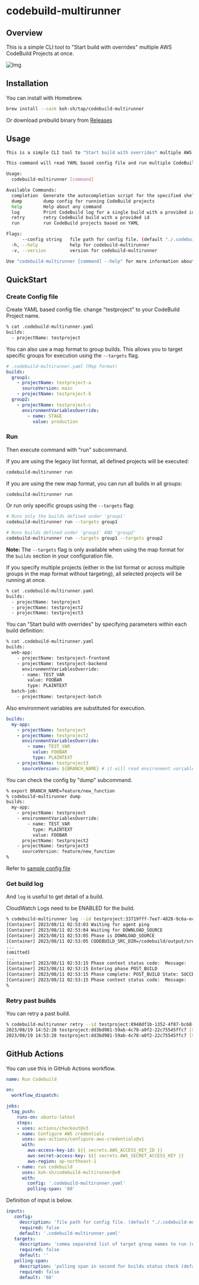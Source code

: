 # codebuild-multirunner

## Overview

This is a simple CLI tool to "Start build with overrides" multiple AWS CodeBuild Projects at once.

![Img](_misc/ss.png)

## Installation

You can install with Homebrew.

```bash
brew install --cask koh-sh/tap/codebuild-multirunner
```

Or download prebuild binary from [Releases](https://github.com/koh-sh/codebuild-multirunner/releases)

## Usage

```bash
This is a simple CLI tool to "Start build with overrides" multiple AWS CodeBuild Projects at once.

This command will read YAML based config file and run multiple CodeBuild projects with oneliner.

Usage:
  codebuild-multirunner [command]

Available Commands:
  completion  Generate the autocompletion script for the specified shell
  dump        dump config for running CodeBuild projects
  help        Help about any command
  log         Print CodeBuild log for a single build with a provided id.
  retry       retry CodeBuild build with a provided id
  run         run CodeBuild projects based on YAML

Flags:
      --config string   file path for config file. (default "./.codebuild-multirunner.yaml")
  -h, --help            help for codebuild-multirunner
  -v, --version         version for codebuild-multirunner

Use "codebuild-multirunner [command] --help" for more information about a command.
```

## QuickStart

### Create Config file

Create YAML based config file.
change "testproject" to your CodeBuild Project name.

```bash
% cat .codebuild-multirunner.yaml
builds:
  - projectName: testproject
```

You can also use a map format to group builds. This allows you to target specific groups for execution using the `--targets` flag.

```yaml
# .codebuild-multirunner.yaml (Map format)
builds:
  group1:
    - projectName: testproject-a
      sourceVersion: main
    - projectName: testproject-b
  group2:
    - projectName: testproject-c
      environmentVariablesOverride:
        - name: STAGE
          value: production
```

### Run

Then execute command with "run" subcommand.

If you are using the legacy list format, all defined projects will be executed:

```bash
codebuild-multirunner run
```

If you are using the new map format, you can run all builds in all groups:

```bash
codebuild-multirunner run
```

Or run only specific groups using the `--targets` flag:

```bash
# Runs only the builds defined under 'group1'
codebuild-multirunner run --targets group1

# Runs builds defined under 'group1' AND 'group2'
codebuild-multirunner run --targets group1 --targets group2
```

**Note:** The `--targets` flag is only available when using the map format for the `builds` section in your configuration file.

If you specify multiple projects (either in the list format or across multiple groups in the map format without targeting), all selected projects will be running at once.

```bash
% cat .codebuild-multirunner.yaml
builds:
  - projectName: testproject
  - projectName: testproject2
  - projectName: testproject3
```

You can "Start build with overrides" by specifying parameters within each build definition:

```bash
% cat .codebuild-multirunner.yaml
builds:
  web-app:
    - projectName: testproject-frontend
    - projectName: testproject-backend
      environmentVariablesOverride:
      - name: TEST_VAR
        value: FOOBAR
        type: PLAINTEXT
  batch-job:
    - projectName: testproject-batch
```

Also environment variables are substituted for execution.

```yaml
builds:
  my-app:
    - projectName: testproject
    - projectName: testproject2
      environmentVariablesOverride:
        - name: TEST_VAR
          value: FOOBAR
          type: PLAINTEXT
    - projectName: testproject3
      sourceVersion: ${BRANCH_NAME} # it will read environment variable
```

You can check the config by "dump" subcommand.

```bash
% export BRANCH_NAME=feature/new_function
% codebuild-multirunner dump
builds:
  my-app:
    - projectName: testproject
    - environmentVariablesOverride:
        - name: TEST_VAR
          type: PLAINTEXT
          value: FOOBAR
      projectName: testproject2
    - projectName: testproject3
      sourceVersion: feature/new_function
%
```

Refer to [sample config file](.codebuild-multirunner.yaml)

### Get build log

And `log` is useful to get detail of a build.

CloudWatch Logs need to be ENABLED for the build.

```bash
% codebuild-multirunner log --id testproject:33719fff-7ee7-4828-9c6a-ec814226e3fc
[Container] 2023/08/11 02:53:03 Waiting for agent ping
[Container] 2023/08/11 02:53:04 Waiting for DOWNLOAD_SOURCE
[Container] 2023/08/11 02:53:05 Phase is DOWNLOAD_SOURCE
[Container] 2023/08/11 02:53:05 CODEBUILD_SRC_DIR=/codebuild/output/src3794654258/src
...
(omitted)
...
[Container] 2023/08/11 02:53:15 Phase context status code:  Message:
[Container] 2023/08/11 02:53:15 Entering phase POST_BUILD
[Container] 2023/08/11 02:53:15 Phase complete: POST_BUILD State: SUCCEEDED
[Container] 2023/08/11 02:53:15 Phase context status code:  Message:
%
```

### Retry past builds

You can retry a past build.

```bash
% codebuild-multirunner retry --id testproject:8948df1b-1352-4f87-bc68-318a37a7949b
2023/08/19 14:52:28 testproject:dd3bd981-59ab-4c78-a0f2-22c75545ffc7 [STARTED]
2023/08/19 14:53:28 testproject:dd3bd981-59ab-4c78-a0f2-22c75545ffc7 [SUCCEEDED]
```

## GitHub Actions

You can use this in GitHub Actions workflow.

```yaml
name: Run Codebuild

on:
  workflow_dispatch:

jobs:
  tag_push:
    runs-on: ubuntu-latest
    steps:
    - uses: actions/checkout@v3
    - name: Configure AWS credentials
      uses: aws-actions/configure-aws-credentials@v1
      with:
        aws-access-key-id: ${{ secrets.AWS_ACCESS_KEY_ID }}
        aws-secret-access-key: ${{ secrets.AWS_SECRET_ACCESS_KEY }}
        aws-region: ap-northeast-1
    - name: run codebuild
      uses: koh-sh/codebuild-multirunner@v0
      with:
        config: '.codebuild-multirunner.yaml'
        polling-span: '60'
```

Definition of input is below.

```yaml
inputs:
   config:
     description: 'file path for config file. (default "./.codebuild-multirunner.yaml")'
     required: false
     default: '.codebuild-multirunner.yaml'
   targets:
     description: 'comma separated list of target group names to run (only used if config is in map format)'
     required: false
     default: ''
   polling-span:
     description: 'polling span in second for builds status check (default 60)'
     required: false
     default: '60'
```

